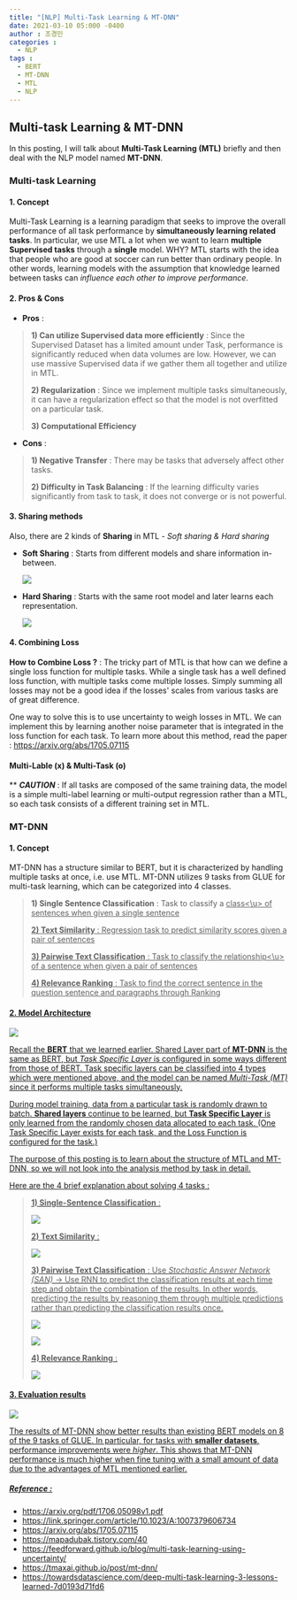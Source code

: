 ```yaml
---
title: "[NLP] Multi-Task Learning & MT-DNN"
date: 2021-03-10 05:000 -0400
author : 조경민
categories :
  - NLP
tags :
  - BERT
  - MT-DNN
  - MTL
  - NLP
---
```


## Multi-task Learning & MT-DNN

In this posting, I will talk about **Multi-Task Learning (MTL)** briefly and then deal with the NLP model named **MT-DNN**.

### Multi-task Learning

#### 1. Concept

Multi-Task Learning is a learning paradigm that seeks to improve the overall performance of all task performance by **simultaneously learning related tasks**. In particular, we use MTL a lot when we want to learn **multiple Supervised tasks** through a **single** model. WHY? MTL starts with the idea that people who are good at soccer can run better than ordinary people. In other words, learning models with the assumption that knowledge learned between tasks can _influence each other to improve performance_. 

#### 2. Pros & Cons

- **Pros** :

> **1) Can utilize Supervised data more efficiently** : Since the Supervised Dataset has a limited amount under Task, performance is significantly reduced when data volumes are low. However, we can use massive Supervised data if we gather them all together and utilize in MTL.
>
> **2) Regularization** : Since we implement multiple tasks simultaneously, it can have a regularization effect so that the model is not overfitted on a particular task.
>
> **3) Computational Efficiency**

- **Cons** :

> **1) Negative Transfer** : There may be tasks that adversely affect other tasks.
>
> **2) Difficulty in Task Balancing** : If the learning difficulty varies significantly from task to task, it does not converge or is not powerful.

#### 3. Sharing methods

Also, there are 2 kinds of **Sharing** in MTL - _Soft sharing & Hard sharing_

- **Soft Sharing** : Starts from different models and share information in-between.

  ![](https://img1.daumcdn.net/thumb/R1280x0/?scode=mtistory2&fname=https%3A%2F%2Fblog.kakaocdn.net%2Fdn%2FdQqPX8%2FbtqEcTCcrml%2Fxlq0unKVIgnCo4bUENYRyK%2Fimg.png)

- **Hard Sharing** : Starts with the same root model and later learns each representation.

  ![](https://img1.daumcdn.net/thumb/R1280x0/?scode=mtistory2&fname=https%3A%2F%2Fblog.kakaocdn.net%2Fdn%2FdviyLG%2FbtqEbupM2xM%2FcFVpoiUeO2iK3n5UpOBRc1%2Fimg.png)

#### 4. Combining Loss

**How to Combine Loss ?** : The tricky part of MTL is that how can we define a single loss function for multiple tasks. While a single task has a well defined loss function, with multiple tasks come multiple losses. Simply summing all losses may not be a good idea if the losses' scales from various tasks are of great difference.

One way to solve this is to use uncertainty to weigh losses in MTL. We can implement this by learning another noise parameter that is integrated in the loss function for each task. To learn more about this method, read the paper : <https://arxiv.org/abs/1705.07115>

#### Multi-Lable (x) & Multi-Task (o)

** **_CAUTION_** : If all tasks are composed of the same training data, the model is a simple multi-label learning or multi-output regression rather than a MTL, so each task consists of a different training set in MTL.



### MT-DNN

#### 1. Concept

MT-DNN has a structure similar to BERT, but it is characterized by handling multiple tasks at once, i.e. use MTL. MT-DNN utilizes 9 tasks from GLUE for multi-task learning, which can be categorized into 4 classes.

> **1) Single Sentence Classification** : Task to classify a <u>class<\u> of sentences when given a single sentence
>
> **2) Text Similarity** : Regression task to predict similarity scores given a pair of sentences
>
> **3) Pairwise Text Classification** : Task to classify the <u>relationship<\u> of a sentence when given a pair of sentences
>
> **4) Relevance Ranking** : Task to find the correct sentence in the question sentence and paragraphs through Ranking

#### 2. Model Architecture

![](https://y-rok.github.io/assets/img/Untitled-5daa626f-1b42-4f5b-818e-eb6bbe294093.png)

Recall the **BERT** that we learned earlier. Shared Layer part of **MT-DNN** is the same as BERT, but _Task Specific Layer_ is configured in some ways different from those of BERT. Task specific layers can be classified into 4 types which were mentioned above, and the model can be named _Multi-Task (MT)_ since it performs multiple tasks simultaneously.

During model training, data from a particular task is randomly drawn to batch. **Shared layers** continue to be learned, but **Task Specific Layer** is only learned from the randomly chosen data allocated to each task. (One Task Specific Layer exists for each task, and the Loss Function is configured for the task.)

The purpose of this posting is to learn about the structure of MTL and MT-DNN, so we will not look into the analysis method by task in detail.

Here are the 4 brief explanation about solving 4 tasks :

> **1) Single-Sentence Classification** :
>
> ![](https://y-rok.github.io/assets/img/Untitled-b505ff79-fd58-441a-9cc2-7b9194c4820b.png)
>
> **2) Text Similarity** :
>
> ![](https://y-rok.github.io/assets/img/Untitled-6ed73731-4502-40fa-83e8-b84ff65c7325.png)
>
> **3) Pairwise Text Classification** : Use *Stochastic Answer Network (SAN)* -> Use RNN to predict the classification results at each time step and obtain the combination of the results. In other words, predicting the results by reasoning them through multiple predictions rather than predicting the classification results once.
>
> ![](https://y-rok.github.io/assets/img/2019-05-19-18-10-16.png)
>
> ![](https://y-rok.github.io/assets/img/2019-05-19-18-23-14.png)
>
> **4) Relevance Ranking** : 
>
> ![](https://y-rok.github.io/assets/img/2019-05-19-18-42-32.png)

#### 3. Evaluation results

![](https://y-rok.github.io/assets/img/2019-05-19-19-31-18.png)

The results of MT-DNN show better results than existing BERT models on 8 of the 9 tasks of GLUE. In particular, for tasks with **smaller datasets**, performance improvements were _higher_. This shows that MT-DNN performance is much higher when fine tuning with a small amount of data due to the advantages of MTL mentioned earlier.



##### Reference :

- https://arxiv.org/pdf/1706.05098v1.pdf
- https://link.springer.com/article/10.1023/A:1007379606734
- https://arxiv.org/abs/1705.07115
- https://mapadubak.tistory.com/40
- https://feedforward.github.io/blog/multi-task-learning-using-uncertainty/
- https://tmaxai.github.io/post/mt-dnn/
- https://towardsdatascience.com/deep-multi-task-learning-3-lessons-learned-7d0193d71fd6
